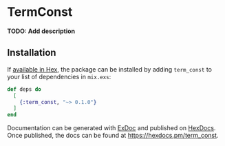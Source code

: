 # TermConst

**TODO: Add description**

## Installation

If [available in Hex](https://hex.pm/docs/publish), the package can be installed
by adding `term_const` to your list of dependencies in `mix.exs`:

```elixir
def deps do
  [
    {:term_const, "~> 0.1.0"}
  ]
end
```

Documentation can be generated with [ExDoc](https://github.com/elixir-lang/ex_doc)
and published on [HexDocs](https://hexdocs.pm). Once published, the docs can
be found at <https://hexdocs.pm/term_const>.

